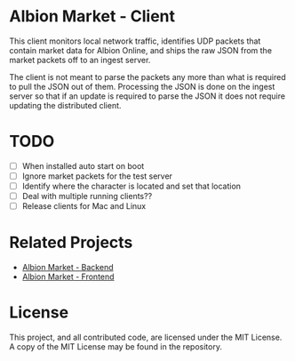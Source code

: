 # Albion Market - Client
This client monitors local network traffic, identifies UDP packets
that contain market data for Albion Online, and ships the raw JSON
from the market packets off to an ingest server.

The client is not meant to parse the packets any more than what is
required to pull the JSON out of them. Processing the JSON is done
on the ingest server so that if an update is required to parse the
JSON it does not require updating the distributed client.

# TODO
- [ ] When installed auto start on boot
- [ ] Ignore market packets for the test server
- [ ] Identify where the character is located and set that location
- [ ] Deal with multiple running clients??
- [ ] Release clients for Mac and Linux

# Related Projects
- [Albion Market - Backend](https://github.com/Regner/albionmarket-backend/)
- [Albion Market - Frontend](https://github.com/Regner/albionmarket-frontend/)

# License
This project, and all contributed code, are licensed under the MIT
License. A copy of the MIT License may be found in the repository.

